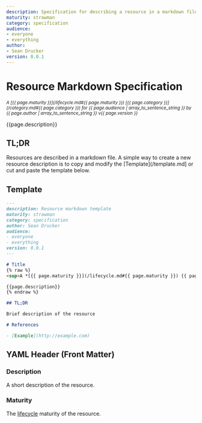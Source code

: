 ```yaml
---
description: Specification for describing a resource in a markdown file.
maturity: strawman
category: specification
audience:
- everyone
- everything
author: 
- Sean Drucker
version: 0.0.1
---
```


# Resource Markdown Specification
<sup><i>
  A [{{ page.maturity }}](/lifecycle.md#{{ page.maturity }}) 
  [{{ page.category }}](/category.md#{{ page.category }}) 
  for {{ page.audience | array_to_sentence_string }} 
  by {{ page.author | array_to_sentence_string }} v{{ page.version }}
</i></sup>

{{page.description}}

## TL;DR

Resources are described in a markdown file.  A simple way to create a new resource description is to copy and modify the [Template](/template.md] or cut and paste the template below.

## Template

```markdown
---
description: Resource markdown template
maturity: strawman
category: specification
author: Sean Drucker
audience: 
- everyone
- everything
version: 0.0.1
---

# Title
{% raw %}
<sup>A *[{{ page.maturity }}](/lifecycle.md#{{ page.maturity }}) {{ page.content_type }} for {{ page.audience }} by {{ page.author }} v{{ page.version }}*</sup>

{{page.description}}
{% endraw %}

## TL;DR

Brief description of the resource

# References

- [Example](http://example.com)

```

## YAML Header (Front Matter)

### Description

A short description of the resource.

### Maturity

The [lifecycle](/lifecycle.md) maturity of the resource.
